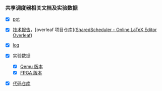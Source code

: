 ### 共享调度器相关文档及实验数据

- [x] [ppt](./ppt.pdf)
- [x] [技术报告](./SharedScheduler.pdf)，[overleaf 项目仓库]([SharedScheduler - Online LaTeX Editor Overleaf](https://cn.overleaf.com/project/642c06d43bf0f32ce0c0ab3a))
- [x] [log](./log.md)
- [x] 实验数据
	- [x] [Qemu 版本](./Article/Qemu性能测试.xlsx)
	- [x] [FPGA 版本](./Article/fpga测试数据图.xlsx)
- [x] [代码仓库](https://github.com/CtrlZ233/rCore-N)


